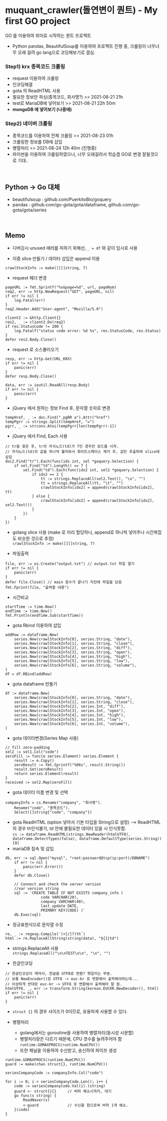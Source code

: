 # muquant_crawler(돌연변이 퀀트) - My first GO project
GO 를 이용하여 취미로 시작하는 퀀트 프로젝트
 - Python pandas, BeautifulSoup를 이용하여 프로젝트 진행 중, 크롤링이 너무너무 오래 걸려 go lang으로 코딩해보기로 결심.


### Step1) krx 종목코드 크롤링
 - request 이용하여 크롤링
 - 인코딩해결
 - gota 의 ReadHTML 사용
 - 필요한 정보만 파싱(종목코드, 회사명?) >> 2021-08-21 21h
 - test로 MariaDB에 넣어보기 >> 2021-08-21 22h 50m
 - **mongoDB 에 넣어보기 (나중에)**

### Step2) 네이버 크롤링
 - 종목코드를 이용하여 전체 크롤링 >> 2021-08-23 01h
 - 크롤링한 정보를 DB에 삽입
 - 병렬처리 >> 2021-08-24 12h 40m (진행중)
 - 파이썬을 이용하여 크롤링하였으나, 너무 오래걸려서 학습겸 GO로 변경 잘될것으로 기대..

<br>

## Python -> Go 대체
 - beautifulsoup : github.com/PuerkitoBio/goquery
 - pandas : github.com/go-gota/gota/dataframe, github.com/go-gota/gota/series

<br>

## Memo
- 디버깅시 unused 에러를 피하기 위해선, ` _ = df ` 와 같이 임시로 사용

- 이중 slice 만들기 / 데이터 삽입은 append 이용
```
crawlStockInfo := make([][]string, 7)
```
- request 헤더 변경
```
pageURL := fmt.Sprintf("%s&page=%d", url, pageNum)
req2, err := http.NewRequest("GET", pageURL, nil)
if err != nil {
	log.Fatal(err)
}
req2.Header.Add("User-agent", "Mozilla/5.0")

client2 := &http.Client{}
res2, _ := client2.Do(req2)
if res.StatusCode != 200 {
	log.Fatalf("status code error: %d %s", res.StatusCode, res.Status)
}
defer res2.Body.Close()
```
- request 로 소스불러오기
```
resp, err := http.Get(URL_KRX)
if err != nil {
	panic(err)
}
defer resp.Body.Close()

data, err := ioutil.ReadAll(resp.Body)
if err != nil {
	panic(err)
}
```
- jQuery 에서 원하는 정보 Find 후, 문자열 숫자로 변경
```
tempHref, _ := doc.Find(".pgRR a").Attr("href")
tempPgrr := strings.Split(tempHref, "=")
pgrr, _ := strconv.Atoi(tempPgrr[len(tempPgrr)-1])
```

- jQuery 에서 Find, Each 사용
```
// tr을 찾은 후, tr의 자식노드(td)가 7인 경우만 로드를 시작.
// 자식노드(td)의 값을 하나씩 불러와서 화이트스페이스 제거 후, 값만 추출하여 slice에 삽입
doc2.Find("tr").Each(func(idx int, sel *goquery.Selection) {
	if sel.Find("td").Length() == 7 {
		sel.Find("td").Each(func(idx2 int, sel2 *goquery.Selection) {
			if idx2 == 2 {
				tt := strings.ReplaceAll(sel2.Text(), "\n", "")
				tt = strings.ReplaceAll(tt, "\t", "")
				crawlStockInfo[idx2] = append(crawlStockInfo[idx2], tt)
			} else {
				crawlStockInfo[idx2] = append(crawlStockInfo[idx2], sel2.Text())
			}
		})
	}
})
```
- golang slice 사용 (make 로 미리 할당하나, append로 하나씩 넣어주나 시간복잡도 비슷한 것으로 추정)<br>
`crawlStockInfo := make([][]string, 7)`

- 파일출력
```
file, err := os.Create("output.txt") // output.txt 파일 열기
if err != nil {
	panic(err)
}
defer file.Close() // main 함수가 끝나기 직전에 파일을 닫음
fmt.Fprint(file, "출력할 내용")
```

- 시간비교
```
startTime := time.Now()
endTime := time.Now()
fmt.Println(endTime.Sub(startTime))
```

- gota Rbind 이용하여 삽입
```
addRow := dataframe.New(
	series.New(crawlStockInfo[0], series.String, "date"),
	series.New(crawlStockInfo[1], series.String, "close"),
	series.New(crawlStockInfo[2], series.String, "diff"),
	series.New(crawlStockInfo[3], series.String, "open"),
	series.New(crawlStockInfo[4], series.String, "high"),
	series.New(crawlStockInfo[5], series.String, "low"),
	series.New(crawlStockInfo[6], series.String, "volume"),
)
df = df.RBind(addRow)
```
- gota dataframe 만들기
```
df := dataframe.New(
	series.New(crawlStockInfo[0], series.String, "date"),
	series.New(crawlStockInfo[1], series.String, "close"),
	series.New(crawlStockInfo[2], series.Int, "diff"),
	series.New(crawlStockInfo[3], series.Int, "open"),
	series.New(crawlStockInfo[4], series.Int, "high"),
	series.New(crawlStockInfo[5], series.Int, "low"),
	series.New(crawlStockInfo[6], series.Int, "volume"),
)
```
- gota 데이터변경(Series Map 사용) 
```
// fill zero-padding
sel2 := sel1.Col("code")
zeroFill := func(e series.Element) series.Element {
	result := e.Copy()
	zeroResult := fmt.Sprintf("%06s", result.String())
	result.Set(zeroResult)
	return series.Element(result)
}
received := sel2.Map(zeroFill)
```
- gota 데이터 이름 변경 및 선택
```
companyInfo = cs.Rename("company", "회사명").
	Rename("code", "종목코드").
	Select([]string{"code", "company"})
```
- gota ReadHTML (option 넣어서 기본 타입을 String으로 설정) --> ReadHTML의 경우 th인식불가, td 안에 불필요한 데이터 있을 시 인식못함.<br>
`cs := dataframe.ReadHTML(strings.NewReader(htmlUTF8), dataframe.DetectTypes(false), dataframe.DefaultType(series.String))[0]`
- mariaDB 접속 및 삽입
```
db, err := sql.Open("mysql", "root:password@tcp(ip:port)/DBNAME")
	if err != nil {
		panic(err.Error())
	}
	defer db.Close()

	// Connect and check the server version
	//var version string
	sql := `CREATE TABLE IF NOT EXISTS company_info (
            	code VARCHAR(20),
                company VARCHAR(40),
                last_update DATE,
                PRIMARY KEY(CODE) )`
	db.Exec(sql)
```
- 정규표현식으로 문자열 수정
```
re, _ := regexp.Compile(`(<[/]?)th`)
html := re.ReplaceAllString(string(data), "${1}td")
```
- strings.ReplaceAll 사용<br>
`strings.ReplaceAll("\n\nTEST\n\n", "\n", "")`


- 한글인코딩
```
// 한글인코딩이 깨져서, 한글을 UTF8로 변환? 헷갈리는 부분.
// 보통 NewEncoder()로 UTF8 -> euc-kr 로 변환해서 출력해야하는데...
// 이상하게 반대로 euc-kr -> UTF8 로 변환해서 출력해야 잘 됨.
htmlUTF8, _, err := transform.String(korean.EUCKR.NewDecoder(), html)
if err != nil {
	panic(err)
}
```

- `struct {}` 의 경우 사이즈가 0이므로, 유용하게 사용할 수 있다.

- 병렬처리
	* golang에서는 goroutine을 사용하여 병렬처리(동시성 시분할)
	* 병렬처리랑은 다르기 때문에, CPU 갯수를 늘려주어야 함<br>
	`runtime.GOMAXPROCS(runtime.NumCPU())`
	* 또한 채널을 이용하여 수신받고, 송신하여 파이프 생성
```
runtime.GOMAXPROCS(runtime.NumCPU())
guard := make(chan struct{}, runtime.NumCPU())

seriesCompanyCode := companyInfo.Col("code")

for i := 0; i < seriesCompanyCode.Len(); i++ {
	code := seriesCompanyCode.Val(i).(string)
	guard <- struct{}{}		// 버퍼 해소시까지, 대기
	go func(s string) {
		ReadNaver(s)
		<-guard				// 수신을 함으로써 버퍼 1개 해소.
	}(code)
}
```